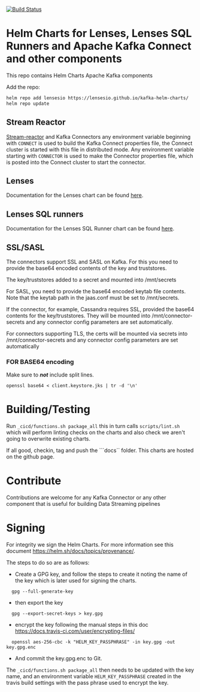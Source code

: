 [![Build Status](https://travis-ci.com/lensesio/kafka-helm-charts.svg?branch=master)](https://travis-ci.com/lensesio/kafka-helm-charts)

# Helm Charts for Lenses, Lenses SQL Runners and Apache Kafka Connect and other components

This repo contains Helm Charts Apache Kafka components

Add the repo:

```bash
helm repo add lensesio https://lensesio.github.io/kafka-helm-charts/
helm repo update
```

## Stream Reactor

[Stream-reactor](https://github.com/lensesio/stream-reactor) and Kafka Connectors any environment variable beginning with ``CONNECT`` is used to build the Kafka Connect properties file, the Connect cluster is started with this file in distributed mode. Any
environment variable starting with ``CONNECTOR`` is used to make the Connector properties file, which is posted into
the Connect cluster to start the connector.

## Lenses

Documentation for the Lenses chart can be found [here](https://docs.lenses.io/install_setup/deployment-options/kubernetes-deployment.html).

## Lenses SQL runners

Documentation for the Lenses SQL Runner chart can be found [here](https://docs.lenses.io/install_setup/advanced-config/sql-config.html).

## SSL/SASL

The connectors support SSL and SASL on Kafka. For this you need to provide the base64 encoded contents of the key and truststores.

The key/truststores added to a secret and mounted into /mnt/secrets

For SASL, you need to provide the base64 encoded keytab file contents. Note that the keytab path in the jaas.conf must be set to /mnt/secrets.

If the connector, for example, Cassandra requires SSL, provided the base64 contents for the key/truststores. They will be mounted into /mnt/connector-secrets and any connector config parameters are set automatically.

For connectors supporting TLS, the certs will be mounted via secrets into /mnt/connector-secrets and any connector config parameters are set automatically

### FOR BASE64 encoding

Make sure to ***not*** include split lines.

```openssl base64 < client.keystore.jks | tr -d '\n' ```

# Building/Testing

Run ``_cicd/functions.sh package_all`` this in turn calls ``scripts/lint.sh`` which will perform linting checks on the charts and also check we aren't going to overwrite existing charts.

If all good, checkin, tag and push the ```docs`` folder. This charts are hosted on the github page.

# Contribute

Contributions are welcome for any Kafka Connector or any other component that is useful for building Data Streaming pipelines

# Signing
For integrity we sign the Helm Charts. For more information see this document https://helm.sh/docs/topics/provenance/.

The steps to do so are as follows:

* Create a GPG key, and follow the steps to create it noting the name of the key which is later used for signing the charts.
```
  gpg --full-generate-key
```
* then export the key
```
  gpg --export-secret-keys > key.gpg
```
* encrypt the key following the manual steps in this doc https://docs.travis-ci.com/user/encrypting-files/
```
  openssl aes-256-cbc -k "HELM_KEY_PASSPHRASE" -in key.gpg -out key.gpg.enc
```
* And commit the key.gpg.enc to Git.

The ```_cicd/functions.sh package_all``` then needs to be updated with the key name, and an environment variable ```HELM_KEY_PASSPHRASE```
created in the travis build settings with the pass phrase used to encrypt the key.